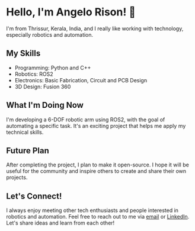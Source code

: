 # Hello, I'm Angelo Rison! 👋

I'm from Thrissur, Kerala, India, and I really like working with technology, especially robotics and automation.

## My Skills
- Programming: Python and C++
- Robotics: ROS2
- Electronics: Basic Fabrication, Circuit and PCB Design
- 3D Design: Fusion 360

## What I'm Doing Now
I'm developing a 6-DOF robotic arm using ROS2, with the goal of automating a specific task. It's an exciting project that helps me apply my technical skills.

## Future Plan
After completing the project, I plan to make it open-source. I hope it will be useful for the community and inspire others to create and share their own projects.

## Let's Connect!
I always enjoy meeting other tech enthusiasts and people interested in robotics and automation. Feel free to reach out to me via [email](angelococ2018@gmail.com) or [LinkedIn](https://www.linkedin.com/in/angelo-rison). Let's share ideas and learn from each other!

